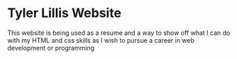 # Tyler Lillis Website
This website is being used as a resume and a way to show off what I can do with my HTML and css skills as I wish to pursue a career in web development or programming
